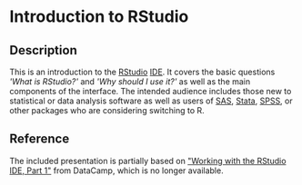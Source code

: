 # Introduction to RStudio

## Description
This is an introduction to the [RStudio](https://www.rstudio.com/) [IDE](https://en.wikipedia.org/wiki/Integrated_development_environment). It covers the basic questions _'What is RStudio?'_ and _'Why should I use it?'_ as well as the main components of the interface. The intended audience includes those new to statistical or data analysis software as well as users of [SAS](https://www.sas.com/en_us/home.html), [Stata](https://www.stata.com/), [SPSS](https://www.ibm.com/analytics/spss-statistics-software), or other packages who are considering switching to R.

## Reference
The included presentation is partially based on ["Working with the RStudio IDE, Part 1"](https://www.datacamp.com/courses/working-with-the-rstudio-ide-part-1-archived) from DataCamp, which is no longer available.
